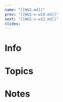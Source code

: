 ```yaml
---
name: "[[W&S.md]]"
prev: "[[W&S-v-w10.md]]"
next: "[[W&S-v-w12.md]]"
slides:
---
```

  
  
# Info
  
  
# Topics
  
  
# Notes